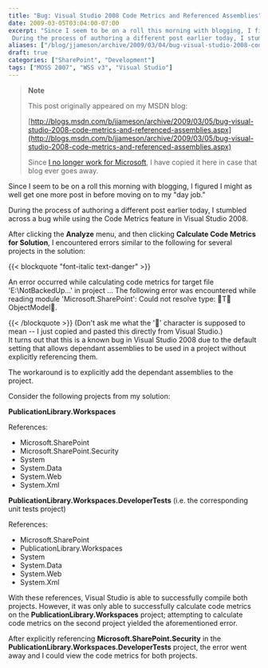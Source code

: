```yaml
---
title: "Bug: Visual Studio 2008 Code Metrics and Referenced Assemblies"
date: 2009-03-05T03:04:00-07:00
excerpt: "Since I seem to be on a roll this morning with blogging, I figured I might as well get one more post in before moving on to my \"day job.\" 
 During the process of authoring a different post earlier today, I stumbled across a bug while using the Code Metrics..."
aliases: ["/blog/jjameson/archive/2009/03/04/bug-visual-studio-2008-code-metrics-and-referenced-assemblies.aspx"]
draft: true
categories: ["SharePoint", "Development"]
tags: ["MOSS 2007", "WSS v3", "Visual Studio"]
---
```


> **Note**
>
> This post originally appeared on my MSDN blog:
>
> [http://blogs.msdn.com/b/jjameson/archive/2009/03/05/bug-visual-studio-2008-code-metrics-and-referenced-assemblies.aspx](http://blogs.msdn.com/b/jjameson/archive/2009/03/05/bug-visual-studio-2008-code-metrics-and-referenced-assemblies.aspx)
>
> Since [I no longer work for Microsoft](/blog/jjameson/2011/09/02/last-day-with-microsoft), I have copied it here in case that blog ever goes away.

Since I seem to be on a roll this morning with blogging, I figured I might as well get one more post in before moving on to my "day job."

During the process of authoring a different post earlier today, I stumbled across a bug while using the Code Metrics feature in Visual Studio 2008.

After clicking the **Analyze** menu, and then clicking **Calculate Code Metrics for Solution**, I encountered errors similar to the following for several projects in the solution:

{{< blockquote "font-italic text-danger" >}}

An error occurred while calculating code metrics for target file 'E:\NotBackedUp\...' in project ... The following error was encountered while reading module 'Microsoft.SharePoint': Could not resolve type: T ObjectModel.

{{< /blockquote >}}
(Don't ask me what the '' character is supposed to mean -- I just copied and pasted this directly from Visual Studio.)  
It turns out that this is a known bug in Visual Studio 2008 due to the default setting that allows dependant assemblies to be used in a project without explicitly referencing them.

The workaround is to explicitly add the dependant assemblies to the project.

Consider the following projects from my solution:

**PublicationLibrary.Workspaces**

References:

- Microsoft.SharePoint
- Microsoft.SharePoint.Security
- System
- System.Data
- System.Web
- System.Xml

**PublicationLibrary.Workspaces.DeveloperTests** (i.e. the corresponding unit tests project)

References:

- Microsoft.SharePoint
- PublicationLibrary.Workspaces
- System
- System.Data
- System.Web
- System.Xml

With these references, Visual Studio is able to successfully compile both projects. However, it was only able to successfully calculate code metrics on the **PublicationLibrary.Workspaces** project; attempting to calculate code metrics on the second project yielded the aforementioned error.

After explicitly referencing **Microsoft.SharePoint.Security** in the **PublicationLibrary.Workspaces.DeveloperTests** project, the error went away and I could view the code metrics for both projects.

